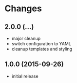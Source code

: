 # Changes

## 2.0.0 (...)
- major cleanup
- switch configuration to YAML
- cleanup templates and styling

## 1.0.0 (2015-09-26)
- initial release
